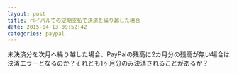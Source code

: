 ```yaml
---
layout: post
title: ペイパルでの定期支払で決済を繰り越した場合
date: 2015-04-13 09:52:42
categories: paypal
---
```

<!-- {% raw %} -->
<p>未決済分を次月へ繰り越した場合、PayPalの残高に2カ月分の残高が無い場合は決済エラーとなるのか？それとも1ヶ月分のみ決済されることがあるか？</p>
<!-- {% endraw %} -->

